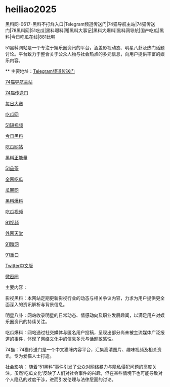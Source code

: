 # heiliao2025
黑料网-0617-黑料不打烊入口|Telegram频道传送门|74猫导航主站|74猫传送门|78黑料网|51吃瓜|黑料曝料网|黑料大事记|黑料大爆料|黑料网导航|国产吃瓜|黑料|今日吃瓜在线|881比鸭

51黑料网站是一个专注于娱乐圈资讯的平台，涵盖影视动态、明星八卦及热门话题讨论。平台致力于整合关于公众人物与社会热点的多元信息，向用户提供丰富的娱乐内容。

** 主要地址：<a href="https://74mao.com/">Telegram频道传送门</a>

<a href="https://74mao.com/">74猫导航主站</a>

<a href="https://74mao.com/">74猫传送门</a>

<a href="https://pc1-26.pages.dev/">每日大赛</a>

<a href="https://cg1-39.pages.dev/">吃瓜网</a>

<a href="https://pc2-25.pages.dev/">51短视频</a>

<a href="https://pc10-24.pages.dev/">今日黑料</a>

<a href="https://cg1-27.pages.dev/">吃瓜网站</a>

<a href="https://cg8-12.pages.dev/">黑料正能量</a>

<a href="https://pc8-34.pages.dev/">51品茶</a>

<a href="https://cg4-21.pages.dev/">全网吃瓜</a>

<a href="https://cg6-21.pages.dev/">瓜圈网</a>

<a href="https://cg5-24.pages.dev/">黑料爆料</a>

<a href="https://cg9-07.pages.dev/">吃瓜视频</a>

<a href="https://91shipin-01.pages.dev/">91视频</a>

<a href="https://91pornzuixin.pages.dev/">外网天堂</a>

<a href="https://50duhuizui.pages.dev/">91暗网</a>

<a href="https://zhong-kou.pages.dev/">91重口</a>

<a href="https://twitterzhongwenban.pages.dev/">Twitter中文版</a>

<a href="https://weimiquanzui01.pages.dev/">微密圈</a>

主要内容：

影视黑料：本网站定期更新影视行业的动态与相关争议内容，力求为用户提供更全面深入的资讯解析与背景信息。

明星八卦：网站收录明星的日常动态、情感动向及职业发展趣闻，以满足用户对娱乐圈资讯的持续关注。

吃瓜爆料：网站通过社交媒体与匿名用户投稿，呈现出部分尚未被主流媒体广泛报道的事件，体现了网络文化中的信息多元与话题敏感性。

74猫：74猫传送门是一个中文猫咪内容平台，汇集高清图片、趣味视频及相关资讯，专为爱猫人士打造。

社会影响：
随着“51黑料”事件引发了公众对网络暴力与隐私侵犯问题的高度关注。虽然‘吃瓜文化’反映了人们对社会事件的兴趣，但在某些情境下也可能导致对个人隐私的过度干涉，进而引发伦理与法律层面的讨论。
